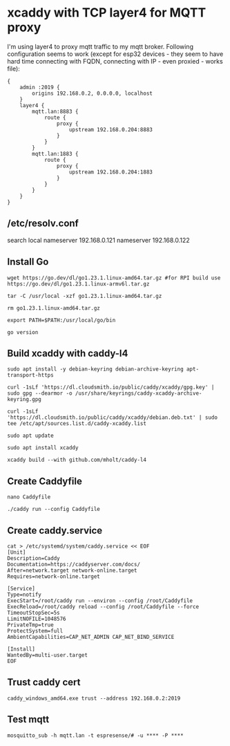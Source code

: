 # xcaddy with TCP layer4 for MQTT proxy

I'm using layer4 to proxy mqtt traffic to my mqtt broker. Following configuration seems to work (except for esp32 devices - they seem to have hard time connecting with FQDN, connecting with IP - even proxied - works file):

```
{
    admin :2019 {
		origins 192.168.0.2, 0.0.0.0, localhost
	}
    layer4 {
		mqtt.lan:8883 {
			route {
				proxy {
					upstream 192.168.0.204:8883
				}
			}
		}
		mqtt.lan:1883 {
			route {
				proxy {
					upstream 192.168.0.204:1883
				}
			}
		}
	}
}
```

## /etc/resolv.conf
search local
nameserver 192.168.0.121
nameserver 192.168.0.122

## Install Go
```shell
wget https://go.dev/dl/go1.23.1.linux-amd64.tar.gz #for RPI build use https://go.dev/dl/go1.23.1.linux-armv6l.tar.gz

tar -C /usr/local -xzf go1.23.1.linux-amd64.tar.gz

rm go1.23.1.linux-amd64.tar.gz

export PATH=$PATH:/usr/local/go/bin

go version
```

## Build xcaddy with caddy-l4
```shell
sudo apt install -y debian-keyring debian-archive-keyring apt-transport-https

curl -1sLf 'https://dl.cloudsmith.io/public/caddy/xcaddy/gpg.key' | sudo gpg --dearmor -o /usr/share/keyrings/caddy-xcaddy-archive-keyring.gpg

curl -1sLf 'https://dl.cloudsmith.io/public/caddy/xcaddy/debian.deb.txt' | sudo tee /etc/apt/sources.list.d/caddy-xcaddy.list

sudo apt update

sudo apt install xcaddy

xcaddy build --with github.com/mholt/caddy-l4
```

## Create Caddyfile
```shell
nano Caddyfile
```

```shell
./caddy run --config Caddyfile
```

## Create caddy.service
```shell
cat > /etc/systemd/system/caddy.service << EOF
[Unit]
Description=Caddy
Documentation=https://caddyserver.com/docs/
After=network.target network-online.target
Requires=network-online.target

[Service]
Type=notify
ExecStart=/root/caddy run --environ --config /root/Caddyfile
ExecReload=/root/caddy reload --config /root/Caddyfile --force
TimeoutStopSec=5s
LimitNOFILE=1048576
PrivateTmp=true
ProtectSystem=full
AmbientCapabilities=CAP_NET_ADMIN CAP_NET_BIND_SERVICE

[Install]
WantedBy=multi-user.target
EOF
```

## Trust caddy cert
`caddy_windows_amd64.exe trust --address 192.168.0.2:2019`

## Test mqtt

`mosquitto_sub -h mqtt.lan -t espresense/# -u **** -P ****`